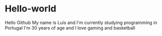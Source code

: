 # Hello-world

Hello Github
My name is Luís and I'm currently studying programming in Portugal
I'm 30 years of age and I love gaming and basketball
